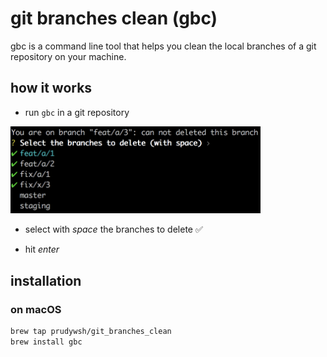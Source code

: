 # git branches clean (gbc)

gbc is a command line tool that helps you clean the local branches of a git repository on your machine.

## how it works

* run `gbc` in a git repository

<img src="screenshot.png" width="400">

* select with *space* the branches to delete ✅

* hit *enter*

## installation

### on macOS

```sh
brew tap prudywsh/git_branches_clean
brew install gbc 
```
